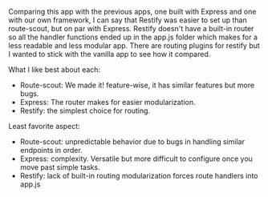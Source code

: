 Comparing this app with the previous apps, one built with Express and one with our own framework, I can say that Restify was easier to set up than route-scout, but on par with Express.  Restify doesn't have a built-in router so all the handler functions ended up in the app.js folder which makes for a less readable and less modular app.  There are routing plugins for restify but I wanted to stick with the vanilla app to see how it compared.

What I like best about each:
- Route-scout:  We made it!  feature-wise, it has similar features but more bugs.
- Express:  The router makes for easier modularization.
- Restify:  the simplest choice for routing.

Least favorite aspect:
- Route-scout: unpredictable behavior due to bugs in handling similar endpoints in order.
- Express: complexity.  Versatile but more difficult to configure once you move past simple tasks.
- Restify: lack of built-in routing modularization forces route handlers into app.js
